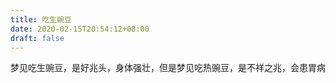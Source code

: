 ```yaml
---
title: 吃生豌豆
date: 2020-02-15T20:54:12+08:00
draft: false
---
```


梦见吃生豌豆，是好兆头，身体强壮，但是梦见吃热豌豆，是不祥之兆，会患胃病